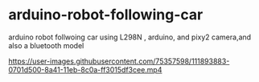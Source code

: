 # arduino-robot-following-car
arduino robot follwoing car using L298N , arduino, and pixy2 camera,and also a bluetooth model

https://user-images.githubusercontent.com/75357598/111893883-0701d500-8a41-11eb-8c0a-ff3015df3cee.mp4
